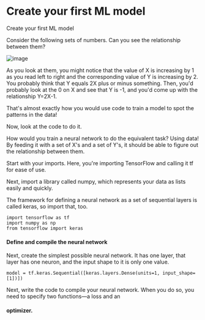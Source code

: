 # Create your first ML model
Create your first ML model

<text>Consider the following sets of numbers. Can you see the relationship between them?</text>

![image](https://user-images.githubusercontent.com/51197053/141204519-0a695037-06b9-4cf2-aa69-e31321b27980.png)


<text>As you look at them, you might notice that the value of X is increasing by 1 as you read left to right and the corresponding value of Y is increasing by 2. You probably think that Y equals 2X plus or minus something. Then, you'd probably look at the 0 on X and see that Y is -1, and you'd come up with the relationship Y=2X-1.</text>

<text>That's almost exactly how you would use code to train a model to spot the patterns in the data!</text>

<text>Now, look at the code to do it.</text>

<text>How would you train a neural network to do the equivalent task? Using data! By feeding it with a set of X's and a set of Y's, it should be able to figure out the relationship between them.</text>

<text>Start with your imports. Here, you're importing TensorFlow and calling it tf for ease of use.</text>

<text>Next, import a library called numpy, which represents your data as lists easily and quickly.</text>

<text>The framework for defining a neural network as a set of sequential layers is called keras, so import that, too.</text>


```
import tensorflow as tf
import numpy as np
from tensorflow import keras
```
#### Define and compile the neural network

<text>Next, create the simplest possible neural network. It has one layer, that layer has one neuron, and the input shape to it is only one value.</text>

```
model = tf.keras.Sequential([keras.layers.Dense(units=1, input_shape=[1])])
```
Next, write the code to compile your neural network. When you do so, you need to specify two functions—a loss and an 
#### optimizer.
